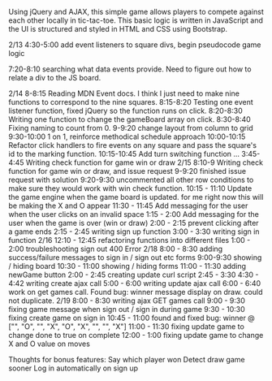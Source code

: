 Using jQuery and AJAX, this simple game allows players to compete against each other locally in tic-tac-toe.
This basic logic is written in JavaScript and the UI is structured and styled in HTML and CSS using Bootstrap.

2/13 4:30-5:00 add event listeners to square divs, begin pseudocode game logic

7:20-8:10 searching what data events provide. Need to figure out how to relate a
  div to the JS board.

2/14 8-8:15 Reading MDN Event docs. I think I just need to make nine functions to
  correspond to the nine squares.
8:15-8:20  Testing one event listener function, fixed jQuery so the function runs
  on click.
8:20-8:30 Writing one function to change the gameBoard array on click.
8:30-8:40 Fixing naming to count from 0.
9-9:20 change layout from column to grid
9:30-10:00 1 on 1, reinforce methodical schedule approach
10:00-10:15 Refactor click handlers to fire events on any square and pass the
  square's id to the marking function.
10:15-10:45 Add turn switching function
...
3:45-4:45 Writing check function for game win or draw
2/15 8:10-9 Writing check function for game win or draw, and issue request
9-9:20 finished issue request with solution
9:20-9:30 uncommented all other row conditions to make sure they would work with win check function.
10:15 - 11:10 Update the game engine when the game board is updated. for me right now this will be making the X and O appear
11:30 - 11:45 Add messaging for the user when the user clicks on an invalid space
1:15 - 2:00 Add messaging for the user when the game is over (win or draw)
2:00 - 2:15 prevent clicking after a game ends
2:15 - 2:45 writing sign up function
3:00 - 3:30 writing sign in function
2/16 12:10 - 12:45 refactoring functions into different files
1:00 - 2:00 troubleshooting sign out 400 Error
2/18 8:00 - 8:30 adding success/failure messages to sign in / sign out etc forms
9:00-9:30 showing / hiding board
10:30 - 11:00 showing / hiding forms
11:00 - 11:30 adding newGame button
2:00 - 2:45 creating update curl script
2:45 - 3:30
4:30 - 4:42 writing create ajax call
5:00 - 6:00 writing update ajax call
6:00 - 6:40 work on get games call. Found bug: winner message display on draw.
could not duplicate.
2/19 8:00 - 8:30 writing ajax GET games call
9:00 - 9:30 fixing game message when sign out / sign in during game
9:30 - 10:30 fixing create game on sign in
10:45 - 11:00 found and fixed bug: winner @ ["", "O", "", "X", "O", "X", "", "", "X"]
11:00 - 11:30 fixing update game to change done to true on complete
12:00 - 1:00 fixing update game to change X and O value on moves

Thoughts for bonus features:
Say which player won
Detect draw game sooner
Log in automatically on sign up
